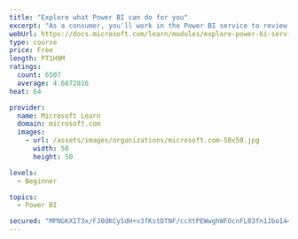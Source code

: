 ```yaml
---
title: "Explore what Power BI can do for you"
excerpt: "As a consumer, you'll work in the Power BI service to review and interact with content that has been shared with you. This module provides the foundational information that you need to work effectively in the Power BI service."
webUrl: https://docs.microsoft.com/learn/modules/explore-power-bi-service/
type: course
price: Free
length: PT1H9M
ratings:
  count: 6507
  average: 4.6672816
heat: 64

provider:
  name: Microsoft Learn
  domain: microsoft.com
  images:
    - url: /assets/images/organizations/microsoft.com-50x50.jpg
      width: 50
      height: 50

levels:
  - Beginner

topics:
  - Power BI

secured: "MPNGKXIT3x/FJ0dKCy5dH+v3fKstDTNF/ccXtPEWwghWFOcnFL83fn1Jbo144ri/Btc2p8nNu84lzmsQZNHHqOR0C/Y6PLNRyZy6SH3tgu+Czy7YRZAKHDafM5egp4I1HIVr3DlPyGLAfh94tBHDwDB44WdYy3zX93m2FKT7+RfkVyFA4zsk0FtxolEL0iW64bHxD2/DHGgYLDa3h4mIKNiA3K57IZpm3kBVhV465xuliqVZz21tdbN8Z4gfc7+Yo4AmkDHB8z2UukHZsz1U8TrlvvBOYMOlXQuQLMhT+C7voVhRflgKnGkBkl9gOrbFfmZ1ylAd4/vUF4VaUZtUCovJGMe1Ve/rQIuVsE930ChOQ6rg9Qd4i2m8jXsZ2Gos/QlkoKMzVnuvgm9lWvOaFMK/qV2aDtoORDpBYZGCJMw=;55giiSLkkog/oQuHqZn0Cw=="
---
```


